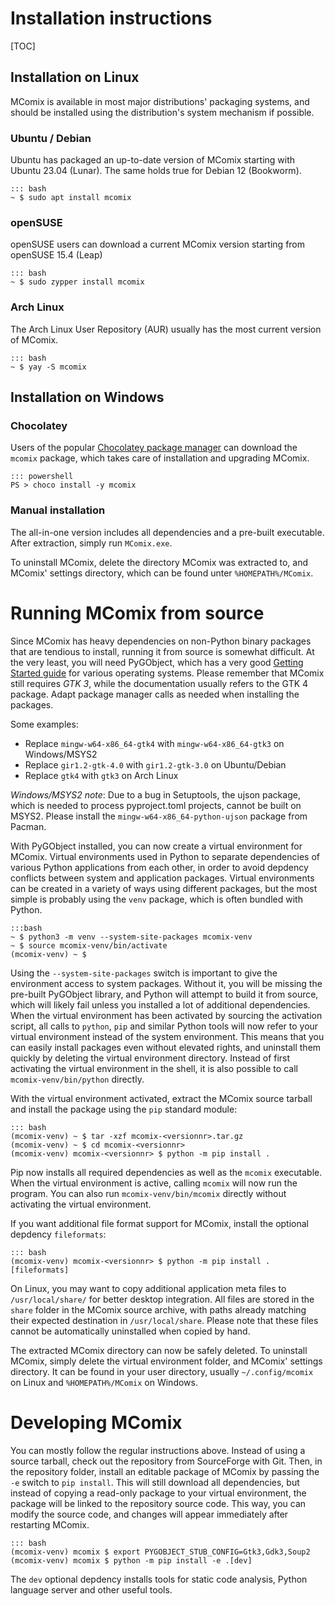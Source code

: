 # Installation instructions

[TOC]

## Installation on Linux
MComix is available in most major distributions' packaging systems, and should be installed using the distribution's system mechanism if possible.

### Ubuntu / Debian
Ubuntu has packaged an up-to-date version of MComix starting with Ubuntu 23.04 (Lunar). The same holds true for Debian 12 (Bookworm).

    ::: bash
    ~ $ sudo apt install mcomix

### openSUSE
openSUSE users can download a current MComix version starting from openSUSE 15.4 (Leap)

    ::: bash
    ~ $ sudo zypper install mcomix

### Arch Linux
The Arch Linux User Repository (AUR) usually has the most current version of MComix.

    ::: bash
    ~ $ yay -S mcomix

## Installation on Windows

### Chocolatey
Users of the popular [Chocolatey package manager](https://chocolatey.org/install) can download the `mcomix` package, which takes care of installation and upgrading MComix.

    ::: powershell
    PS > choco install -y mcomix

### Manual installation
The all-in-one version includes all dependencies and a pre-built executable. After extraction, simply run `MComix.exe`.

To uninstall MComix, delete the directory MComix was extracted to, and MComix' settings directory, which can be found unter `%HOMEPATH%/MComix`.

# Running MComix from source
Since MComix has heavy dependencies on non-Python binary packages that are tendious to install, running it from source is somewhat difficult. At the very least, you will need PyGObject, which has a very good [Getting Started guide](https://pygobject.readthedocs.io/en/latest/getting_started.html) for various operating systems. Please remember that MComix still requires *GTK 3*, while the documentation usually refers to the GTK 4 package. Adapt package manager calls as needed when installing the packages.

Some examples:
* Replace `mingw-w64-x86_64-gtk4` with `mingw-w64-x86_64-gtk3` on Windows/MSYS2
* Replace `gir1.2-gtk-4.0` with `gir1.2-gtk-3.0` on Ubuntu/Debian
* Replace `gtk4` with `gtk3` on Arch Linux

_Windows/MSYS2 note_: Due to a bug in Setuptools, the ujson package, which is needed to process pyproject.toml projects, cannot be built on MSYS2. Please install the `mingw-w64-x86_64-python-ujson` package from Pacman.

With PyGObject installed, you can now create a virtual environment for MComix. Virtual environments used in Python to separate dependencies of various Python applications from each other, in order to avoid depdency conflicts between system and application packages. Virtual environments can be created in a variety of ways using different packages, but the most simple is probably using the `venv` package, which is often bundled with Python.

    :::bash
    ~ $ python3 -m venv --system-site-packages mcomix-venv
    ~ $ source mcomix-venv/bin/activate
    (mcomix-venv) ~ $

Using the `--system-site-packages` switch is important to give the environment access to system packages. Without it, you will be missing the pre-built PyGObject library, and Python will attempt to build it from source, which will likely fail unless you installed a lot of additional dependencies. When the virtual environment has been activated by sourcing the activation script, all calls to `python`, `pip` and similar Python tools will now refer to your virtual environment instead of the system environment. This means that you can easily install packages even without elevated rights, and uninstall them quickly by deleting the virtual environment directory. Instead of first activating the virtual environment in the shell, it is also possible to call `mcomix-venv/bin/python` directly.

With the virtual environment activated, extract the MComix source tarball and install the package using the `pip` standard module:

    ::: bash
    (mcomix-venv) ~ $ tar -xzf mcomix-<versionnr>.tar.gz
    (mcomix-venv) ~ $ cd mcomix-<versionnr>
    (mcomix-venv) mcomix-<versionnr> $ python -m pip install .

Pip now installs all required dependencies as well as the `mcomix` executable. When the virtual environment is active, calling `mcomix` will now run the program. You can also run `mcomix-venv/bin/mcomix` directly without activating the virtual environment.

If you want additional file format support for MComix, install the optional depdency `fileformats`:

    ::: bash
    (mcomix-venv) mcomix-<versionnr> $ python -m pip install .[fileformats]

On Linux, you may want to copy additional application meta files to `/usr/local/share/` for better desktop integration. All files are stored in the `share` folder in the MComix source archive, with paths already matching their expected destination in `/usr/local/share`. Please note that these files cannot be automatically uninstalled when copied by hand.

The extracted MComix directory can now be safely deleted. To uninstall MComix, simply delete the virtual environment folder, and MComix' settings directory. It can be found in your user directory, usually `~/.config/mcomix` on Linux and `%HOMEPATH%/MComix` on Windows.

# Developing MComix

You can mostly follow the regular instructions above. Instead of using a source tarball, check out the repository from SourceForge with Git. Then, in the repository folder, install an editable package of MComix by passing the `-e` switch to `pip install`. This will still download all dependencies, but instead of copying a read-only package to your virtual environment, the package will be linked to the repository source code. This way, you can modify the source code, and changes will appear immediately after restarting MComix.

    ::: bash
    (mcomix-venv) mcomix $ export PYGOBJECT_STUB_CONFIG=Gtk3,Gdk3,Soup2
    (mcomix-venv) mcomix $ python -m pip install -e .[dev]

The `dev` optional depdency installs tools for static code analysis, Python language server and other useful tools.
